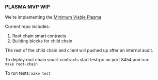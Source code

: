 ### PLASMA MVP WIP

We're implementing the [Minimum Viable Plasma](https://ethresear.ch/t/minimal-viable-plasma/426)


Current repo includes:

1. Root chain smart contracts
2. Building blocks for child chain

The rest of the child chain and client will pushed up after an internal audit.

To deploy root chain smart contracts start testrpc on port 8454 and run:
    ``make root-chain``

To run tests:
    ``make test``

